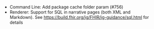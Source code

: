 * Command Line: Add package cache folder param (#756)
* Renderer: Support for SQL in narrative pages (both XML and Markdown). See https://build.fhir.org/ig/FHIR/ig-guidance/sql.html for details

